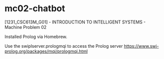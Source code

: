 # mc02-chatbot
[1231_CSC613M_G01] - INTRODUCTION TO INTELLIGENT SYSTEMS - Machine Problem 02

Installed Prolog via Homebrew.

Use the swiplserver.prologmqi to access the Prolog server
https://www.swi-prolog.org/packages/mqi/prologmqi.html